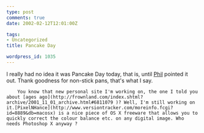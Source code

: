 ```yaml
---
type: post
comments: true
date: 2002-02-12T12:01:00Z

tags:
- Uncategorized
title: Pancake Day

wordpress_id: 1035
---
```


I really had no idea it was Pancake Day today, that is, until [Phil](http://www.xlab.co.uk) pointed it out. Thank goodness for non-stick pans, that's what I say.
  


  

        You know that new personal site I'm working on, the one I told you about [ages ago](http://frownland.com/index.shtml?archive/2001_11_01_archive.html#6811079 )? Well, I'm still working on it.[PixelNHance](http://www.versiontracker.com/moreinfo.fcgi?id=8889&db=macosx) is a nice piece of OS X freeware that allows you to quickly correct the colour balance etc. on any digital image. Who needs Photoshop X anyway ?
